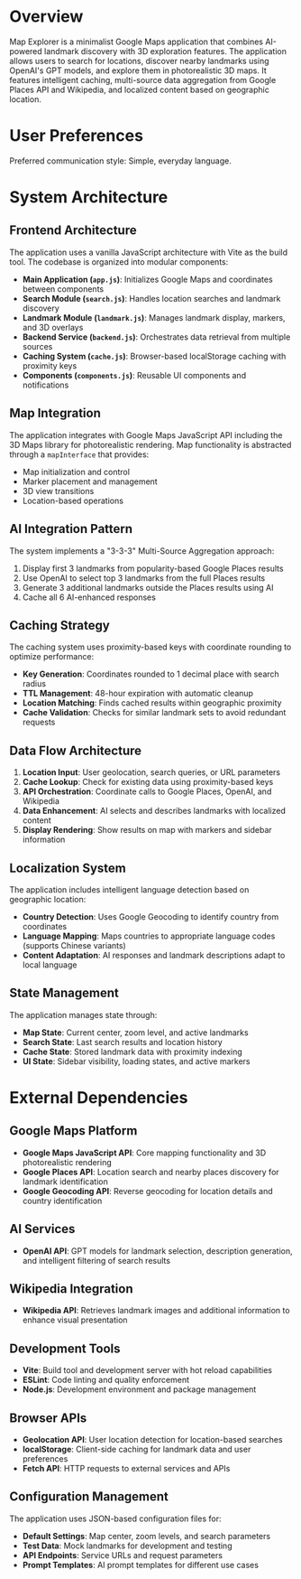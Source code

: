 # Overview

Map Explorer is a minimalist Google Maps application that combines AI-powered landmark discovery with 3D exploration features. The application allows users to search for locations, discover nearby landmarks using OpenAI's GPT models, and explore them in photorealistic 3D maps. It features intelligent caching, multi-source data aggregation from Google Places API and Wikipedia, and localized content based on geographic location.

# User Preferences

Preferred communication style: Simple, everyday language.

# System Architecture

## Frontend Architecture
The application uses a vanilla JavaScript architecture with Vite as the build tool. The codebase is organized into modular components:

- **Main Application (`app.js`)**: Initializes Google Maps and coordinates between components
- **Search Module (`search.js`)**: Handles location searches and landmark discovery
- **Landmark Module (`landmark.js`)**: Manages landmark display, markers, and 3D overlays
- **Backend Service (`backend.js`)**: Orchestrates data retrieval from multiple sources
- **Caching System (`cache.js`)**: Browser-based localStorage caching with proximity keys
- **Components (`components.js`)**: Reusable UI components and notifications

## Map Integration
The application integrates with Google Maps JavaScript API including the 3D Maps library for photorealistic rendering. Map functionality is abstracted through a `mapInterface` that provides:
- Map initialization and control
- Marker placement and management
- 3D view transitions
- Location-based operations

## AI Integration Pattern
The system implements a "3-3-3" Multi-Source Aggregation approach:
1. Display first 3 landmarks from popularity-based Google Places results
2. Use OpenAI to select top 3 landmarks from the full Places results
3. Generate 3 additional landmarks outside the Places results using AI
4. Cache all 6 AI-enhanced responses

## Caching Strategy
The caching system uses proximity-based keys with coordinate rounding to optimize performance:
- **Key Generation**: Coordinates rounded to 1 decimal place with search radius
- **TTL Management**: 48-hour expiration with automatic cleanup
- **Location Matching**: Finds cached results within geographic proximity
- **Cache Validation**: Checks for similar landmark sets to avoid redundant requests

## Data Flow Architecture
1. **Location Input**: User geolocation, search queries, or URL parameters
2. **Cache Lookup**: Check for existing data using proximity-based keys
3. **API Orchestration**: Coordinate calls to Google Places, OpenAI, and Wikipedia
4. **Data Enhancement**: AI selects and describes landmarks with localized content
5. **Display Rendering**: Show results on map with markers and sidebar information

## Localization System
The application includes intelligent language detection based on geographic location:
- **Country Detection**: Uses Google Geocoding to identify country from coordinates
- **Language Mapping**: Maps countries to appropriate language codes (supports Chinese variants)
- **Content Adaptation**: AI responses and landmark descriptions adapt to local language

## State Management
The application manages state through:
- **Map State**: Current center, zoom level, and active landmarks
- **Search State**: Last search results and location history
- **Cache State**: Stored landmark data with proximity indexing
- **UI State**: Sidebar visibility, loading states, and active markers

# External Dependencies

## Google Maps Platform
- **Google Maps JavaScript API**: Core mapping functionality and 3D photorealistic rendering
- **Google Places API**: Location search and nearby places discovery for landmark identification
- **Google Geocoding API**: Reverse geocoding for location details and country identification

## AI Services
- **OpenAI API**: GPT models for landmark selection, description generation, and intelligent filtering of search results

## Wikipedia Integration
- **Wikipedia API**: Retrieves landmark images and additional information to enhance visual presentation

## Development Tools
- **Vite**: Build tool and development server with hot reload capabilities
- **ESLint**: Code linting and quality enforcement
- **Node.js**: Development environment and package management

## Browser APIs
- **Geolocation API**: User location detection for location-based searches
- **localStorage**: Client-side caching for landmark data and user preferences
- **Fetch API**: HTTP requests to external services and APIs

## Configuration Management
The application uses JSON-based configuration files for:
- **Default Settings**: Map center, zoom levels, and search parameters
- **Test Data**: Mock landmarks for development and testing
- **API Endpoints**: Service URLs and request parameters
- **Prompt Templates**: AI prompt templates for different use cases